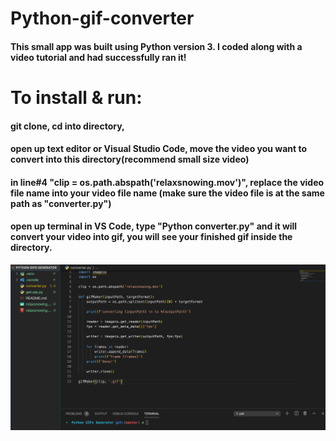# Python-gif-converter
#### This small app was built using Python version 3.  I coded along with a video tutorial and had successfully ran it!

# To install & run:
#### git clone, cd into directory, 
#### open up text editor or Visual Studio Code, move the video you want to convert into this directory(recommend small size video)
#### in line#4 "clip = os.path.abspath('relaxsnowing.mov')", replace the video file name into your video file name (make sure the video file is at the same path as "converter.py")
#### open up terminal in VS Code, type "Python converter.py" and it will convert your video into gif, you will see your finished gif inside the directory.

![code-screenshot](https://github.com/sheetazita/Python-gif-converter/blob/master/Screen%20Shot%202020-02-12%20at%2012.34.40%20AM.png?raw=true)
